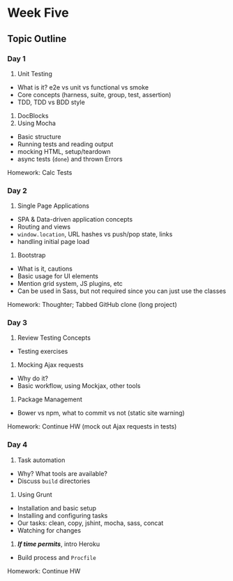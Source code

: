 # Week Five

## Topic Outline

### Day 1

1. Unit Testing
  * What is it? e2e vs unit vs functional vs smoke
  * Core concepts (harness, suite, group, test, assertion)
  * TDD, TDD vs BDD style
1. DocBlocks
1. Using Mocha
  * Basic structure
  * Running tests and reading output
  * mocking HTML, setup/teardown
  * async tests (`done`) and thrown Errors

Homework: Calc Tests

### Day 2

1. Single Page Applications
  * SPA & Data-driven application concepts
  * Routing and views
  * `window.location`, URL hashes vs push/pop state, links
  * handling initial page load
1. Bootstrap
  * What is it, cautions
  * Basic usage for UI elements
  * Mention grid system, JS plugins, etc
  * Can be used in Sass, but not required since you can just use the classes

Homework: Thoughter; Tabbed GitHub clone (long project)

### Day 3

1. Review Testing Concepts
  * Testing exercises
1. Mocking Ajax requests
  * Why do it?
  * Basic workflow, using Mockjax, other tools
1. Package Management
  * Bower vs npm, what to commit vs not (static site warning)

Homework: Continue HW (mock out Ajax requests in tests)

### Day 4

1. Task automation
  * Why? What tools are available?
  * Discuss `build` directories
1. Using Grunt
  * Installation and basic setup
  * Installing and configuring tasks
  * Our tasks: clean, copy, jshint, mocha, sass, concat
  * Watching for changes
1. **_If time permits_**, intro Heroku
  * Build process and `Procfile`

Homework: Continue HW
